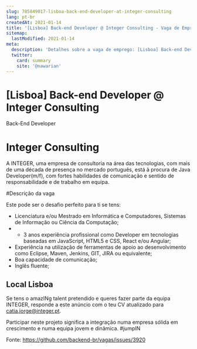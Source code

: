 ```yaml
---
slug: 785849017-lisboa-back-end-developer-at-integer-consulting
lang: pt-br
createdAt: 2021-01-14
title: '[Lisboa] Back-end Developer @ Integer Consulting - Vaga de Emprego'
sitemap:
  lastModified: 2021-01-14
meta:
  description: 'Detalhes sobre a vaga de emprego: [Lisboa] Back-end Developer @ Integer Consulting'
  twitter:
    card: summary
    site: '@nawarian'
---
```


# [Lisboa] Back-end Developer @ Integer Consulting


Back-End Developer

# Integer Consulting

A INTEGER, uma empresa de consultoria na área das tecnologias, com mais de uma década de presença no mercado português, está à procura de Java Developer(m/f), com fortes habilidades de comunicação e sentido de responsabilidade e de trabalho em equipa.

#Descrição da vaga

Este pode ser o desafio perfeito para ti se tens:
- Licenciatura e/ou Mestrado em Informática e Computadores, Sistemas de Informação ou Ciência da Computação;
- + 3 anos experiência profissional como Developer em tecnologias baseadas em JavaScript, HTML5 e CSS, React e/ou Angular;
- Experiência na utilização de ferramentas de apoio ao desenvolvimento como Eclipse, Maven, Jenkins, GIT, JIRA ou equivalente;
- Boa capacidade de comunicação;
- Inglês fluente;

## Local Lisboa

Se tens o amazINg talent pretendido e queres fazer parte da equipa INTEGER, responde a este anúncio com o teu CV atualizado para catia.jorge@integer.pt.

Participar neste projeto significa a integração numa empresa sólida em crescimento e numa equipa jovem e dinâmica. #jumpIN


Fonte: https://github.com/backend-br/vagas/issues/3920